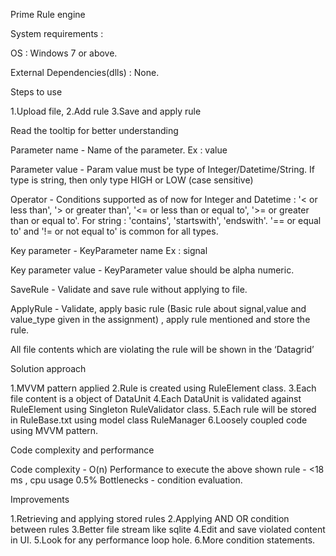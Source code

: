 Prime Rule engine

System requirements :

OS : Windows 7 or above.

External Dependencies(dlls) :
None.

Steps to use

1.Upload file,
2.Add rule
3.Save and apply rule




Read the tooltip for better understanding

Parameter name -  Name of the parameter. Ex : value

Parameter value -  Param value must be type of Integer/Datetime/String. If type is 				string, then only type HIGH or LOW (case sensitive)

Operator - Conditions supported as of now for Integer and Datetime : 
         '< or less than', '> or greater than', '<= or less than or equal to', '>= 		or greater than or equal to'. For string : 'contains', 'startswith', 		'endswith'. '== or equal to' and '!= or not equal to' is common for all types.

Key parameter -  KeyParameter name Ex : signal

Key parameter value - KeyParameter value should be alpha numeric.

SaveRule - Validate and save rule without applying to file.

ApplyRule - Validate, apply basic rule (Basic rule about signal,value and value_type 			given in the assignment) , apply rule mentioned and store the rule.

All file contents which are violating the rule will be shown in the ‘Datagrid’

Solution approach




1.MVVM pattern applied
2.Rule is created using RuleElement class.
3.Each file content is a object of DataUnit
4.Each DataUnit is validated against RuleElement using Singleton RuleValidator class.
5.Each rule will be stored in RuleBase.txt using model class RuleManager
6.Loosely coupled code using MVVM pattern.

Code complexity and performance

Code complexity - O(n)
Performance to execute the above shown rule - <18 ms , cpu usage 0.5%
Bottlenecks - condition evaluation.

Improvements

1.Retrieving and applying stored rules
2.Applying AND OR condition between rules
3.Better file stream like sqlite
4.Edit and save violated content in UI.
5.Look for any performance loop hole.
6.More condition statements.















